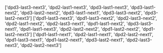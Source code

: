 ['dpd3-last3-next3', 'dpd2-last1-next3', 'dpd3-last1-next3',
       'dpd3-last1-next2', 'dpd3-last2-next2', 'dpd3-last1-next1',
       'dpd3-last3-next2', 'dpd3-last2-next3']
       ['dpd1-last3-next3', 'dpd1-last3-next2', 'dpd2-last3-next2',
       'dpd2-last1-next2', 'dpd2-last3-next1', 'dpd1-last1-next2',
       'dpd3-last3-next1', 'dpd1-last1-next3', 'dpd2-last2-next2',
       'dpd1-last2-next2', 'dpd1-last2-next3']
       ['dpd1-last1-next1', 'dpd2-last1-next1', 'dpd2-last2-next1',
       'dpd1-last3-next1', 'dpd1-last2-next1', 'dpd3-last2-next1',
       'dpd2-last3-next3', 'dpd2-last2-next3']
